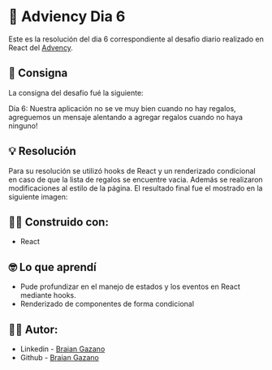 # 🎄 Adviency Dia 6

Este es la resolución del dia 6 correspondiente al desafio diario realizado en React del [Advency](https://twitter.com/goncy/status/1600108592912207873).

## 📖 Consigna

La consigna del desafio fué la siguiente:

Día 6: Nuestra aplicación no se ve muy bien cuando no hay regalos, agreguemos un mensaje alentando a agregar regalos cuando no haya ninguno!

## 💡 Resolución

Para su resolución se utilizó hooks de React y un renderizado condicional en caso de que la lista de regalos se encuentre vacia. Además se realizaron modificaciones al estilo de la página.
El resultado final fue el mostrado en la siguiente imagen:



## 👷‍♂️ Construido con:

- React

## 🤓 Lo que aprendí

- Pude profundizar en el manejo de estados y los eventos en React mediante hooks.
- Renderizado de componentes de forma condicional

## 🙋‍♂️ Autor:

- Linkedin - [Braian Gazano](https://www.linkedin.com/in/braian-gazano/)
- Github - [Braian Gazano](https://github.com/BraianGazano)
